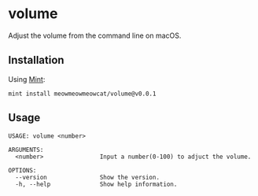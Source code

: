 # volume

Adjust the volume from the command line on macOS.

## Installation

Using [Mint](https://github.com/yonaskolb/Mint):
```shell
mint install meowmeowmeowcat/volume@v0.0.1
```

## Usage

```shell
USAGE: volume <number>

ARGUMENTS:
  <number>                Input a number(0-100) to adjuct the volume.

OPTIONS:
  --version               Show the version.
  -h, --help              Show help information.
```
